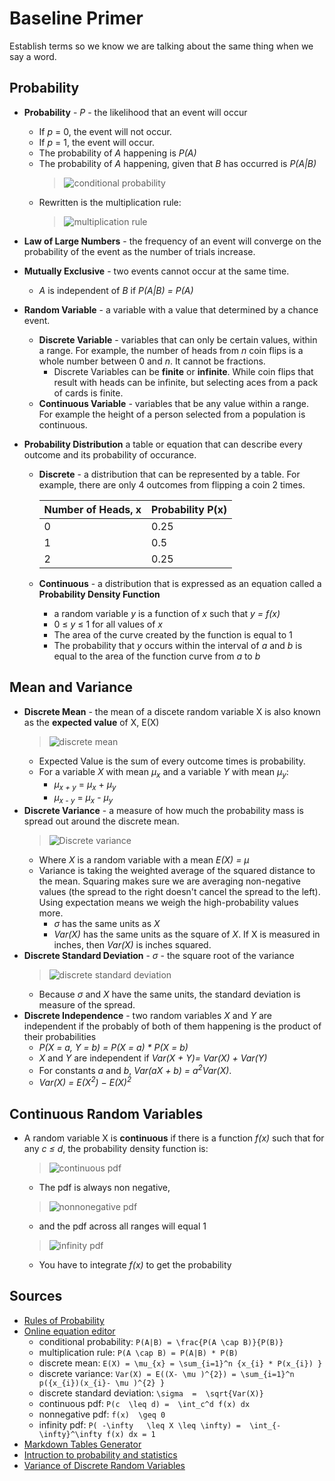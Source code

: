 # Baseline Primer

Establish terms so we know we are talking about the same thing when we say a word.

## Probability

* **Probability** - *P* - the likelihood that an event will occur
  * If *p* = 0, the event will not occur.
  * If *p* = 1, the event will occur.
  * The probability of *A* happening is *P(A)*
  * The probability of *A* happening, given that *B* has occurred is *P(A|B)*
    > ![conditional probability](https://user-images.githubusercontent.com/638189/48531444-3ea55480-e86a-11e8-975f-db87956c90e6.png)
  * Rewritten is the multiplication rule:
    > ![multiplication rule](https://user-images.githubusercontent.com/638189/48531532-9a6fdd80-e86a-11e8-9e17-f1431a938bfa.png)

* **Law of Large Numbers** - the frequency of an event will converge on the probability of the event as the number of trials increase.
* **Mutually Exclusive** - two events cannot occur at the same time.
  * *A* is independent of *B* if *P(A|B) = P(A)*
* **Random Variable** - a variable with a value that determined by a chance event.
  * **Discrete Variable** - variables that can only be certain values, within a range. For example, the number of heads from *n* coin flips is a whole number between 0 and *n*. It cannot be fractions.
    * Discrete Variables can be **finite** or **infinite**. While coin flips that result with heads can be infinite, but selecting aces from a pack of cards is finite.
  * **Continuous Variable** - variables that be any value within a range. For example the height of a person selected from a population is continuous.
* **Probability Distribution** a table or equation that can describe every outcome and its probability of occurance.
  * **Discrete** - a distribution that can be represented by a table. For example, there are only 4 outcomes from flipping a coin 2 times.

    | Number of Heads, x | Probability P(x) |
    |--------------------|------------------|
    | 0                  | 0.25             |
    | 1                  | 0.5              |
    | 2                  | 0.25             |

  * **Continuous** - a distribution that is expressed as an equation called a **Probability Density Function**
    * a random variable *y* is a function of *x* such that *y = f(x)*
    * 0 &le; *y* &le; 1 for all values of *x*
    * The area of the curve created by the function is equal to 1
    * The probability that *y* occurs within the interval of *a* and *b* is equal to the area of the function curve from *a* to *b*

## Mean and Variance

* **Discrete Mean** - the mean of a discete random variable X is also known as the **expected value** of X, E(X)
  > ![discrete mean](https://user-images.githubusercontent.com/638189/48450361-dd9b5500-e773-11e8-8384-300a6c1fc2e0.png)
  * Expected Value is the sum of every outcome times is probability.
  * For a variable *X* with mean *&mu;<sub>x</sub>* and a variable *Y* with mean *&mu;<sub>y</sub>*:
    * *&mu;<sub>x + y</sub>* = *&mu;<sub>x</sub>* + *&mu;<sub>y</sub>*
    * *&mu;<sub>x - y</sub>* = *&mu;<sub>x</sub>* - *&mu;<sub>y</sub>*
* **Discrete Variance** - a measure of how much the probability mass is spread out around the discrete mean.
  > ![Discrete variance](https://user-images.githubusercontent.com/638189/48450704-48995b80-e775-11e8-8445-04a36a0f3d49.png)
  * Where *X* is a random variable with a mean *E(X) = &mu;*
  * Variance is taking the weighted average of the squared distance to the mean. Squaring makes sure we are averaging non-negative values (the spread to the right doesn't cancel the spread to the left). Using expectation means we weigh the high-probability values more.
    * *&sigma;* has the same units as *X*
    * *Var(X)* has the same units as the square of *X*. If X is measured in inches, then *Var(X)* is inches squared.
* **Discrete Standard Deviation** - *&sigma;* - the square root of the variance
  > ![discrete standard deviation](https://user-images.githubusercontent.com/638189/48450556-aa0cfa80-e774-11e8-9ab4-3fcc5548a61e.png)
  * Because *&sigma;* and *X* have the same units, the standard deviation is measure of the spread.
* **Discrete Independence** - two random variables *X* and *Y* are independent if the probably of both of them happening is the product of their probabilities
  * *P(X = a, Y = b) = P(X = a) * P(X = b)*
  * *X* and *Y* are independent if *Var(X + Y)= Var(X) + Var(Y)*
  * For constants *a* and *b*, *Var(aX + b) = a<sup>2</sup>Var(X)*.
  * *Var(X) = E(X<sup>2</sup>) − E(X)<sup>2</sup>*

## Continuous Random Variables

* A random variable X is **continuous** if there is a function *f(x)* such that for any *c &le; d*, the probability density function is:
  > ![continuous pdf](https://user-images.githubusercontent.com/638189/48522379-6d113880-e846-11e8-9ce8-89766ea995bd.png)
  * The pdf is always non negative,
  > ![nonnonegative pdf](https://user-images.githubusercontent.com/638189/48522476-d1cc9300-e846-11e8-8ce8-4e9047cdc861.png)
  * and the pdf across all ranges will equal 1
  > ![infinity pdf](https://user-images.githubusercontent.com/638189/48522569-2a9c2b80-e847-11e8-9962-081dc473b52a.png)
  * You have to integrate *f(x)* to get the probability

## Sources

* [Rules of Probability](https://stattrek.com/probability/probability-rules.aspx?Tutorial=AP)
* [Online equation editor](http://www.sciweavers.org/free-online-latex-equation-editor)
  * conditional probability: `P(A|B) = \frac{P(A \cap B)}{P(B)}`
  * multiplication rule: `P(A \cap B) = P(A|B) * P(B)`
  * discrete mean: `E(X) = \mu_{x} = \sum_{i=1}^n {x_{i} * P(x_{i}) }`
  * discrete variance: `Var(X) = E((X- \mu )^{2}) = \sum_{i=1}^n p({x_{i})(x_{i}- \mu )^{2} }`
  * discrete standard deviation: ` \sigma  =  \sqrt{Var(X)} `
  * continuous pdf: `P(c  \leq d) =  \int_c^d f(x) dx`
  * nonnegative pdf: `f(x)  \geq 0`
  * infinity pdf: `P( -\infty   \leq X \leq \infty) =  \int_{-\infty}^\infty f(x) dx = 1`
* [Markdown Tables Generator](https://www.tablesgenerator.com/markdown_tables)
* [Intruction to probability and statistics](https://ocw.mit.edu/courses/mathematics/18-05-introduction-to-probability-and-statistics-spring-2014/readings/)
* [Variance of Discrete Random Variables](https://ocw.mit.edu/courses/mathematics/18-05-introduction-to-probability-and-statistics-spring-2014/readings/MIT18_05S14_Reading5a.pdf)
